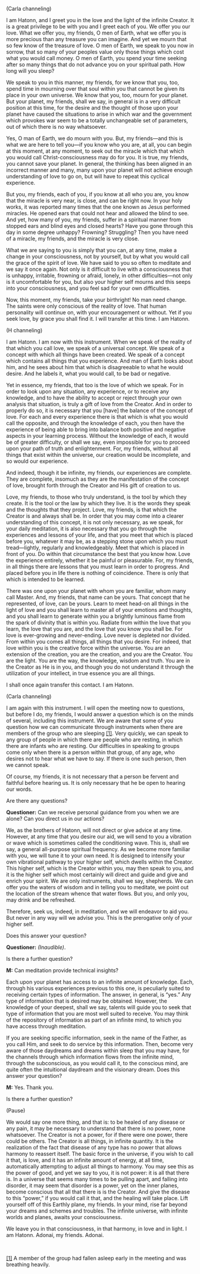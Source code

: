 <p class="channel-type">(Carla channeling)</p>
<p>I am Hatonn, and I greet you in the love and the light of the infinite Creator. It is a great privilege to be with you and I greet each of you. We offer you our love. What we offer you, my friends, O men of Earth, what we offer you is more precious than any treasure you can imagine. And yet we mourn that so few know of the treasure of love. O men of Earth, we speak to you now in sorrow, that so many of your peoples value only those things which cost what you would call money. O men of Earth, you spend your time seeking after so many things that do not advance you on your spiritual path. How long will you sleep?</p>
<p>We speak to you in this manner, my friends, for we know that you, too, spend time in mourning over that soul within you that cannot be given its place in your own universe. We know that you, too, mourn for your planet. But your planet, my friends, shall we say, in general is in a very difficult position at this time, for the desire and the thought of those upon your planet have caused the situations to arise in which war and the government which provokes war seem to be a totally unchangeable set of parameters, out of which there is no way whatsoever.</p>
<p>Yes, O man of Earth, we do mourn with you. But, my friends—and this is what we are here to tell you—if you know who you are, at all, you can begin at this moment, at any moment, to seek out the miracle which that which you would call Christ-consciousness may do for you. It is true, my friends, you cannot save your planet. In general, the thinking has been aligned in an incorrect manner and many, many upon your planet will not achieve enough understanding of love to go on, but will have to repeat this cyclical experience.</p>
<p>But you, my friends, each of you, if you know at all who you are, you know that the miracle is very near, is close, and can be right now. In your holy works, it was reported many times that the one known as Jesus performed miracles. He opened ears that could not hear and allowed the blind to see. And yet, how many of you, my friends, suffer in a spiritual manner from stopped ears and blind eyes and closed hearts? Have you gone through this day in some degree unhappy? Frowning? Struggling? Then you have need of a miracle, my friends, and the miracle is very close.</p>
<p>What we are saying to you is simply that you can, at any time, make a change in your consciousness, not by yourself, but by what you would call the grace of the spirit of love. We have said to you so often to meditate and we say it once again. Not only is it difficult to live with a consciousness that is unhappy, irritable, frowning or afraid, lonely, in other difficulties—not only is it uncomfortable for you, but also your higher self mourns and this seeps into your consciousness, and you feel sad for your own difficulties.</p>
<p>Now, this moment, my friends, take your birthright! No man need change. The saints were only conscious of the reality of love. That human personality will continue on, with your encouragement or without. Yet if you seek love, by grace you shall find it. I will transfer at this time. I am Hatonn.</p>
<p class="channel-type">(H channeling)</p>
<p>I am Hatonn. I am now with this instrument. When we speak of the reality of that which you call love, we speak of a universal concept. We speak of a concept with which all things have been created. We speak of a concept which contains all things that you experience. And man of Earth looks about him, and he sees about him that which is disagreeable to what he would desire. And he labels it, what you would call, to be bad or negative.</p>
<p>Yet in essence, my friends, that too is the love of which we speak. For in order to look upon any situation, any experience, or to receive any knowledge, and to have the ability to accept or reject through your own analysis that situation, is truly a gift of love from the Creator. And in order to properly do so, it is necessary that you [have] the balance of the concept of love. For each and every experience there is that which is what you would call the opposite, and through the knowledge of each, you then have the experience of being able to bring into balance both positive and negative aspects in your learning process. Without the knowledge of each, it would be of greater difficulty, or shall we say, even impossible for you to proceed upon your path of truth and enlightenment. For, my friends, without all things that exist within the universe, our creation would be incomplete, and so would our experience.</p>
<p>And indeed, though it be infinite, my friends, our experiences are complete. They are complete, insomuch as they are the manifestation of the concept of love, brought forth through the Creator and His gift of creation to us.</p>
<p>Love, my friends, to those who truly understand, is the tool by which they create. It is the tool or the law by which they live. It is the words they speak and the thoughts that they project. Love, my friends, is that which the Creator is and always shall be. In order that you may come into a clearer understanding of this concept, it is not only necessary, as we speak, for your daily meditation, it is also necessary that you go through the experiences and lessons of your life, and that you meet that which is placed before you, whatever it may be, as a stepping stone upon which you must tread—lightly, regularly and knowledgeably. Meet that which is placed in front of you. Do within that circumstance the best that you know how. Love the experience entirely, whether it be painful or pleasurable. For, my friends, in all things there are lessons that you must learn in order to progress. And placed before you in life there is nothing of coincidence. There is only that which is intended to be learned.</p>
<p>There was one upon your planet with whom you are familiar, whom many call Master. And, my friends, that name can be yours. That concept that he represented, of love, can be yours. Learn to meet head-on all things in the light of love and you shall learn to master all of your emotions and thoughts, and you shall learn to generate within you a brightly luminous flame from the spark of divinity that is within you. Radiate from within the love that you learn, the love that you are, and the love that you know you shall be. For love is ever-growing and never-ending. Love never is depleted nor divided. From within you comes all things, all things that you desire. For indeed, that love within you is the creative force within the universe. You are an extension of the creation, you are the creation, and you are the Creator. You are the light. You are the way, the knowledge, wisdom and truth. You are in the Creator as He is in you, and though you do not understand it through the utilization of your intellect, in true essence you are all things.</p>
<p>I shall once again transfer this contact. I am Hatonn.</p>
<p class="channel-type">(Carla channeling)</p>
<p>I am again with this instrument. I will open the meeting now to questions, but before I do, my friends, I would answer a question which is on the minds of several, including this instrument. We are aware that some of you question how we can communicate through instruments when there are members of the group who are sleeping <a id="_ftnref1" href="#_ftn1" name="_ftnref1">[1]</a>. Very quickly, we can speak to any group of people in which there are people who are resting, in which there are infants who are resting. Our difficulties in speaking to groups come only when there is a person within that group, of any age, who desires not to hear what we have to say. If there is one such person, then we cannot speak.</p>
<p>Of course, my friends, it is not necessary that a person be fervent and faithful before hearing us. It is only necessary that he be open to hearing our words.</p>
<p>Are there any questions?</p>
<p><strong>Questioner:</strong> Can we receive personal guidance from you when we are alone? Can you direct us in our actions?</p>
<p>We, as the brothers of Hatonn, will not direct or give advice at any time. However, at any time that you desire our aid, we will send to you a vibration or wave which is sometimes called the conditioning wave. This is, shall we say, a general all-purpose spiritual frequency. As we become more familiar with you, we will tune it to your own need. It is designed to intensify your own vibrational pathway to your higher self, which dwells within the Creator. This higher self, which is the Creator within you, may then speak to you, and it is the higher self which most certainly will direct and guide and give and enrich your spirit. We are only instruments, shall we say, shepherds. We can offer you the waters of wisdom and in telling you to meditate, we point out the location of the stream whence that water flows. But you, and only you, may drink and be refreshed.</p>
<p>Therefore, seek us, indeed, in meditation, and we will endeavor to aid you. But never in any way will we advise you. This is the prerogative only of your higher self.</p>
<p>Does this answer your question?</p>
<p class="comment"><strong>Questioner:</strong> <em>(Inaudible)</em>.</p>
<p>Is there a further question?</p>
<p><strong>M:</strong> Can meditation provide technical insights?</p>
<p>Each upon your planet has access to an infinite amount of knowledge. Each, through his various experiences previous to this one, is peculiarly suited to receiving certain types of information. The answer, in general, is “yes.” Any type of information that is desired may be obtained. However, the knowledge of your deepest, shall we say, talents will guide you to seek that type of information that you are most well suited to receive. You may think of the repository of information as part of an infinite mind, to which you have access through meditation.</p>
<p>If you are seeking specific information, seek in the name of the Father, as you call Him, and seek to do service by this information. Then, become very aware of those daydreams and dreams within sleep that you may have, for the channels through which information flows from the infinite mind, through the subconscious, as you would call it, to the conscious mind, are quite often the intuitional daydream and the visionary dream. Does this answer your question?</p>
<p><strong>M:</strong> Yes. Thank you.</p>
<p>Is there a further question?</p>
<p class="comment">(Pause)</p>
<p>We would say one more thing, and that is: to be healed of any disease or any pain, it may be necessary to understand that there is no power, none whatsoever. The Creator is not a power, for if there were one power, there could be others. The Creator is all things, in infinite quantity. It is the realization of the fact that disease of any type has no power that allows harmony to reassert itself. The basic force in the universe, if you wish to call it that, is love, and it has an infinite amount of energy, at all time, automatically attempting to adjust all things to harmony. You may see this as the power of good, and yet we say to you, it is not power: it is all that there is. In a universe that seems many times to be pulling apart, and falling into disorder, it may seem that disorder is a power, yet on the inner planes, become conscious that all that there is is the Creator. And give the disease to this “power,” if you would call it that, and the healing will take place. Lift yourself off of this Earthly plane, my friends. In your mind, rise far beyond your dreams and schemes and troubles. The infinite universe, with infinite worlds and planes, awaits your consciousness.</p>
<p>We leave you in that consciousness, in that harmony, in love and in light. I am Hatonn. Adonai, my friends. Adonai.</p>
<p class="separator-left-33"> </p>
<p class="footnote"><a id="_ftn1" href="#_ftnref1" name="_ftn1">[1]</a> A member of the group had fallen asleep early in the meeting and was breathing heavily.</p>